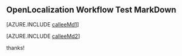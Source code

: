 ## OpenLocalization Workflow Test MarkDown

[AZURE.INCLUDE [calleeMd1](callee1.md)]



[AZURE.INCLUDE [calleeMd2](callee2.md)]

 
thanks!
